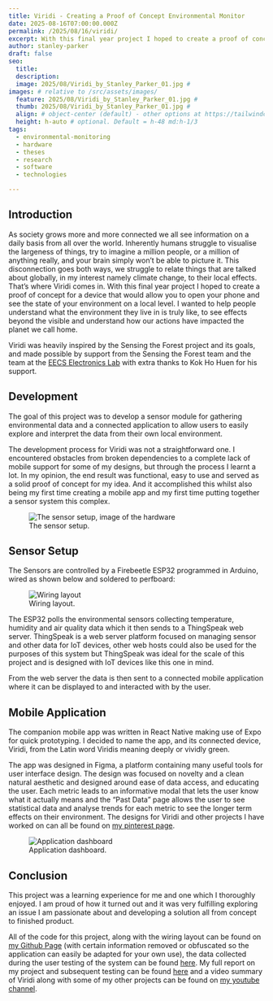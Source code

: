 ```yaml
---
title: Viridi - Creating a Proof of Concept Environmental Monitor
date: 2025-08-16T07:00:00.000Z
permalink: /2025/08/16/viridi/
excerpt: With this final year project I hoped to create a proof of concept for a device that would allow you to open your phone and see the state of your environment on a local level. #
author: stanley-parker
draft: false
seo:
  title:
  description:
  image: 2025/08/Viridi_by_Stanley_Parker_01.jpg #
images: # relative to /src/assets/images/
  feature: 2025/08/Viridi_by_Stanley_Parker_01.jpg #
  thumb: 2025/08/Viridi_by_Stanley_Parker_01.jpg #
  align: # object-center (default) - other options at https://tailwindcss.com/docs/object-position
  height: h-auto # optional. Default = h-48 md:h-1/3
tags:
  - environmental-monitoring
  - hardware
  - theses
  - research
  - software
  - technologies

---
```


## Introduction

As society grows more and more connected we all see information on a daily basis from all over the world. Inherently humans struggle to visualise the largeness of things, try to imagine a million people, or a million of anything really, and your brain simply won’t be able to picture it. This disconnection goes both ways, we struggle to relate things that are talked about globally, in my interest namely climate change, to their local effects. That’s where Viridi comes in. With this final year project I hoped to create a proof of concept for a device that would allow you to open your phone and see the state of your environment on a local level. I wanted to help people understand what the environment they live in is truly like, to see effects beyond the visible and understand how our actions have impacted the planet we call home.

Viridi was heavily inspired by the Sensing the Forest project and its goals, and made possible by support from the Sensing the Forest team and the team at the [EECS Electronics Lab](https://www.qmul.ac.uk/eecs/undergraduate/why-choose-us/facilities/electronics-laboratory--facilities/) with extra thanks to Kok Ho Huen for his support.

## Development

The goal of this project was to develop a sensor module for gathering environmental data and a connected application to allow users to easily explore and interpret the data from their own local environment.


The development process for Viridi was not a straightforward one. I encountered obstacles from broken dependencies to a complete lack of mobile support for some of my designs, but through the process I learnt a lot. In my opinion, the end result was functional, easy to use and served as a solid proof of concept for my idea. And it accomplished this whilst also being my first time creating a mobile app and my first time putting together a sensor system this complex.

<div class="flex justify-center items-center">
<figure>
<img class="mt-4 mb-4" src="/assets/images/2025/08/Viridi_by_Stanley_Parker_02.jpg" alt="The sensor setup, image of the hardware">
<figcaption>The sensor setup.</figcaption>
</figure>
</div>

## Sensor Setup

The Sensors are controlled by a Firebeetle ESP32 programmed in Arduino, wired as shown below and soldered to perfboard:

<div class="flex justify-center items-center">
<figure>
<img class="mt-4 mb-4" src="/assets/images/2025/08/Viridi_by_Stanley_Parker_03.jpg" alt="Wiring layout">
<figcaption>Wiring layout.</figcaption>
</figure>
</div>

The ESP32 polls the environmental sensors collecting temperature, humidity and air quality data which it then sends to a ThingSpeak web server. ThingSpeak is a web server platform focused on managing sensor and other data for IoT devices, other web hosts could also be used for the purposes of this system but ThingSpeak was ideal for the scale of this project and is designed with IoT devices like this one in mind.

From the web server the data is then sent to a connected mobile application where it can be displayed to and interacted with by the user.

## Mobile Application

The companion mobile app was written in React Native making use of Expo for quick prototyping. I decided to name the app, and its connected device, Viridi, from the Latin word Viridis meaning deeply or vividly green.

The app was designed in Figma, a platform containing many useful tools for user interface design. The design was focused on novelty and a clean natural aesthetic and designed around ease of data access, and educating the user. Each metric leads to an informative modal that lets the user know what it actually means and the “Past Data” page allows the user to see statistical data and analyse trends for each metric to see the longer term effects on their environment. The designs for Viridi and other projects I have worked on can all be found on [my pinterest page](https://pin.it/459qRZ1MV).

<div class="flex justify-center items-center">
<figure>
<img class="mt-4 mb-4" src="/assets/images/2025/08/Viridi_by_Stanley_Parker_04.jpg" alt="Application dashboard">
<figcaption>Application dashboard.</figcaption>
</figure>
</div>

## Conclusion

This project was a learning experience for me and one which I thoroughly enjoyed. I am proud of how it turned out and it was very fulfilling exploring an issue I am passionate about and developing a solution all from concept to finished product.

All of the code for this project, along with the wiring layout can be found on [my Github Page](https://github.com/S-Parker03/Final-Year-Project---Viridi) (with certain information removed or obfuscated so the application can easily be adapted for your own use), the data collected during the user testing of the system can be found [here](https://zenodo.org/records/15345933). My full report on my project and subsequent testing can be found [here](https://drive.google.com/file/d/1SvQQYAr9KHe1mL70GcwYlbMx7xSQlfZG/view?usp=sharing) and a video summary of Viridi along with some of my other projects can be found on [my youtube channel](https://www.youtube.com/@stanleyp03).

